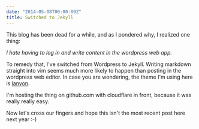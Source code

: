 ```yaml
---
date: "2014-05-08T00:00:00Z"
title: Switched to Jekyll
---
```


This blog has been dead for a while, and as I pondered why, I realized one thing:

   *I hate having to log in and write content in the wordpress web app.*

To remedy that, I've switched from Wordpress to Jekyll. Writing markdown straight into vim seems much more likely to
happen than posting in the wordpress web editor. In case you are wondering, the theme I'm using here is
[lanyon](http://lanyon.getpoole.com).

I'm hosting the thing on github.com with cloudflare in front, because it was really really easy.

Now let's cross our fingers and hope this isn't the most recent post here next year :-)
